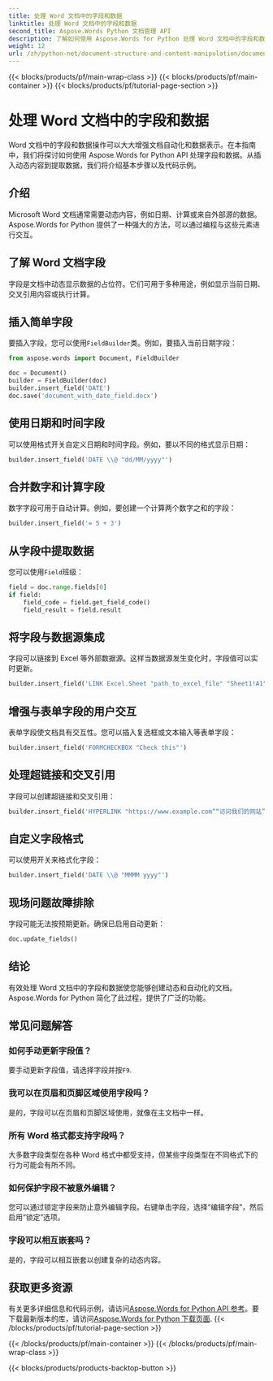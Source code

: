 ```yaml
---
title: 处理 Word 文档中的字段和数据
linktitle: 处理 Word 文档中的字段和数据
second_title: Aspose.Words Python 文档管理 API
description: 了解如何使用 Aspose.Words for Python 处理 Word 文档中的字段和数据。包含动态内容、自动化等代码示例的分步指南。
weight: 12
url: /zh/python-net/document-structure-and-content-manipulation/document-fields/
---
```


{{< blocks/products/pf/main-wrap-class >}}
{{< blocks/products/pf/main-container >}}
{{< blocks/products/pf/tutorial-page-section >}}

# 处理 Word 文档中的字段和数据


Word 文档中的字段和数据操作可以大大增强文档自动化和数据表示。在本指南中，我们将探讨如何使用 Aspose.Words for Python API 处理字段和数据。从插入动态内容到提取数据，我们将介绍基本步骤以及代码示例。

## 介绍

Microsoft Word 文档通常需要动态内容，例如日期、计算或来自外部源的数据。Aspose.Words for Python 提供了一种强大的方法，可以通过编程与这些元素进行交互。

## 了解 Word 文档字段

字段是文档中动态显示数据的占位符。它们可用于多种用途，例如显示当前日期、交叉引用内容或执行计算。

## 插入简单字段

要插入字段，您可以使用`FieldBuilder`类。例如，要插入当前日期字段：

```python
from aspose.words import Document, FieldBuilder

doc = Document()
builder = FieldBuilder(doc)
builder.insert_field('DATE')
doc.save('document_with_date_field.docx')
```

## 使用日期和时间字段

可以使用格式开关自定义日期和时间字段。例如，要以不同的格式显示日期：

```python
builder.insert_field('DATE \\@ "dd/MM/yyyy"')
```

## 合并数字和计算字段

数字字段可用于自动计算。例如，要创建一个计算两个数字之和的字段：

```python
builder.insert_field('= 5 + 3')
```

## 从字段中提取数据

您可以使用`Field`班级：

```python
field = doc.range.fields[0]
if field:
    field_code = field.get_field_code()
    field_result = field.result
```

## 将字段与数据源集成

字段可以链接到 Excel 等外部数据源。这样当数据源发生变化时，字段值可以实时更新。

```python
builder.insert_field('LINK Excel.Sheet "path_to_excel_file" "Sheet1!A1"')
```

## 增强与表单字段的用户交互

表单字段使文档具有交互性。您可以插入复选框或文本输入等表单字段：

```python
builder.insert_field('FORMCHECKBOX "Check this"')
```

## 处理超链接和交叉引用

字段可以创建超链接和交叉引用：

```python
builder.insert_field('HYPERLINK "https://www.example.com““访问我们的网站”）
```

## 自定义字段格式

可以使用开关来格式化字段：

```python
builder.insert_field('DATE \\@ "MMMM yyyy"')
```

## 现场问题故障排除

字段可能无法按预期更新。确保已启用自动更新：

```python
doc.update_fields()
```

## 结论

有效处理 Word 文档中的字段和数据使您能够创建动态和自动化的文档。Aspose.Words for Python 简化了此过程，提供了广泛的功能。

## 常见问题解答

### 如何手动更新字段值？

要手动更新字段值，请选择字段并按`F9`.

### 我可以在页眉和页脚区域使用字段吗？

是的，字段可以在页眉和页脚区域使用，就像在主文档中一样。

### 所有 Word 格式都支持字段吗？

大多数字段类型在各种 Word 格式中都受支持，但某些字段类型在不同格式下的行为可能会有所不同。

### 如何保护字段不被意外编辑？

您可以通过锁定字段来防止意外编辑字段。右键单击字段，选择“编辑字段”，然后启用“锁定”选项。

### 字段可以相互嵌套吗？

是的，字段可以相互嵌套以创建复杂的动态内容。

## 获取更多资源

有关更多详细信息和代码示例，请访问[Aspose.Words for Python API 参考](https://reference.aspose.com/words/python-net/)。要下载最新版本的库，请访问[Aspose.Words for Python 下载页面](https://releases.aspose.com/words/python/).
{{< /blocks/products/pf/tutorial-page-section >}}

{{< /blocks/products/pf/main-container >}}
{{< /blocks/products/pf/main-wrap-class >}}

{{< blocks/products/products-backtop-button >}}
